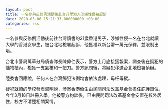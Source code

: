 ```yaml
---
layout: post
title: 一名參與反修例活動後赴台升學港人涉嫌性侵被起訴
date: 2020-05-06 15:21:33.000000000 +08:00
categories: rss
---
```


一名參與反修例活動後前往台灣讀書的21歲香港男子，涉嫌性侵一名在台北就讀大學的香港女學生，被台北地檢署起訴，他獲准以新台幣一萬元保釋，並限制出境。

台北市警局萬華分局偵查隊長陳偉仁表示，警方上月底接獲報案，調查後在疑犯的儲物櫃內，檢獲一支氣槍和一把刀。警方訊問後，將疑犯移送台北地檢署偵辦。

陸委會回應說，任何人在台灣觸犯法例均會依法處理，毋枉毋縱。

疑犯就讀的學校發表聲明說，涉案香港僑生由民間司法改革基金會擔任庇護單位，今年3月18日註冊入學。他被警方約談後，已由民間司法改革基金會安置在校外居住，校方不清楚相關案情。
